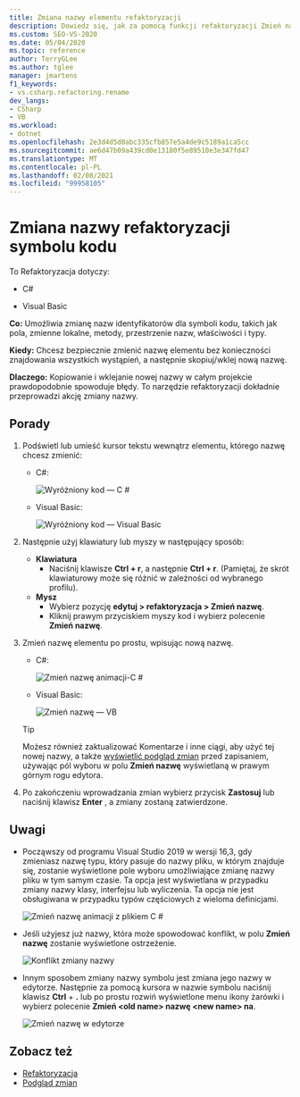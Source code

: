 ```yaml
---
title: Zmiana nazwy elementu refaktoryzacji
description: Dowiedz się, jak za pomocą funkcji refaktoryzacji Zmień nazwy identyfikatorów dla symboli kodu, takich jak pola, zmienne lokalne, metody, przestrzenie nazw, właściwości i typy.
ms.custom: SEO-VS-2020
ms.date: 05/04/2020
ms.topic: reference
author: TerryGLee
ms.author: tglee
manager: jmartens
f1_keywords:
- vs.csharp.refactoring.rename
dev_langs:
- CSharp
- VB
ms.workload:
- dotnet
ms.openlocfilehash: 2e3d4d5d0abc335cfb857e5a4de9c5189a1ca5cc
ms.sourcegitcommit: ae6d47b09a439cd0e13180f5e89510e3e347fd47
ms.translationtype: MT
ms.contentlocale: pl-PL
ms.lasthandoff: 02/08/2021
ms.locfileid: "99958105"
---
```

# <a name="rename-a-code-symbol-refactoring"></a>Zmiana nazwy refaktoryzacji symbolu kodu

To Refaktoryzacja dotyczy:

- C#

- Visual Basic

**Co:** Umożliwia zmianę nazw identyfikatorów dla symboli kodu, takich jak pola, zmienne lokalne, metody, przestrzenie nazw, właściwości i typy.

**Kiedy:** Chcesz bezpiecznie zmienić nazwę elementu bez konieczności znajdowania wszystkich wystąpień, a następnie skopiuj/wklej nową nazwę.

**Dlaczego:** Kopiowanie i wklejanie nowej nazwy w całym projekcie prawdopodobnie spowoduje błędy. To narzędzie refaktoryzacji dokładnie przeprowadzi akcję zmiany nazwy.

## <a name="how-to"></a>Porady

1. Podświetl lub umieść kursor tekstu wewnątrz elementu, którego nazwę chcesz zmienić:

   - C#:

       ![Wyróżniony kod — C #](media/rename-highlight-cs.png)

   - Visual Basic:

       ![Wyróżniony kod — Visual Basic](media/rename-highlight-vb.png)

2. Następnie użyj klawiatury lub myszy w następujący sposób:

   - **Klawiatura**
      - Naciśnij klawisze **Ctrl + r**, a następnie **Ctrl + r**. (Pamiętaj, że skrót klawiaturowy może się różnić w zależności od wybranego profilu).
   - **Mysz**
      - Wybierz pozycję **edytuj > refaktoryzacja > Zmień nazwę**.
      - Kliknij prawym przyciskiem myszy kod i wybierz polecenie **Zmień nazwę**.

3. Zmień nazwę elementu po prostu, wpisując nową nazwę.

   - C#:

      ![Zmień nazwę animacji-C #](media/rename-animated-cs.gif)

   - Visual Basic:

      ![Zmień nazwę — VB](media/rename-rename-vb.png)

   > [!TIP]
   > Możesz również zaktualizować Komentarze i inne ciągi, aby użyć tej nowej nazwy, a także [wyświetlić podgląd zmian](../../ide/preview-changes.md) przed zapisaniem, używając pól wyboru w polu **Zmień nazwę** wyświetlaną w prawym górnym rogu edytora.

4. Po zakończeniu wprowadzania zmian wybierz przycisk **Zastosuj** lub naciśnij klawisz **Enter** , a zmiany zostaną zatwierdzone.

## <a name="remarks"></a>Uwagi

- Począwszy od programu Visual Studio 2019 w wersji 16,3, gdy zmieniasz nazwę typu, który pasuje do nazwy pliku, w którym znajduje się, zostanie wyświetlone pole wyboru umożliwiające zmianę nazwy pliku w tym samym czasie. Ta opcja jest wyświetlana w przypadku zmiany nazwy klasy, interfejsu lub wyliczenia. Ta opcja nie jest obsługiwana w przypadku typów częściowych z wieloma definicjami.

   ![Zmień nazwę animacji z plikiem C #](media/rename-with-file-animated-cs.gif)

- Jeśli użyjesz już nazwy, która może spowodować konflikt, w polu **Zmień nazwę** zostanie wyświetlone ostrzeżenie.

   ![Konflikt zmiany nazwy](media/rename-conflict-cs.png)

- Innym sposobem zmiany nazwy symbolu jest zmiana jego nazwy w edytorze. Następnie za pomocą kursora w nazwie symbolu naciśnij klawisz **Ctrl** + **.** lub po prostu rozwiń wyświetlone menu ikony żarówki i wybierz polecenie **Zmień \<old name> nazwę \<new name> na**.

   ![Zmień nazwę w edytorze](media/rename-with-editor-cs.png)

## <a name="see-also"></a>Zobacz też

- [Refaktoryzacja](../refactoring-in-visual-studio.md)
- [Podgląd zmian](../../ide/preview-changes.md)
